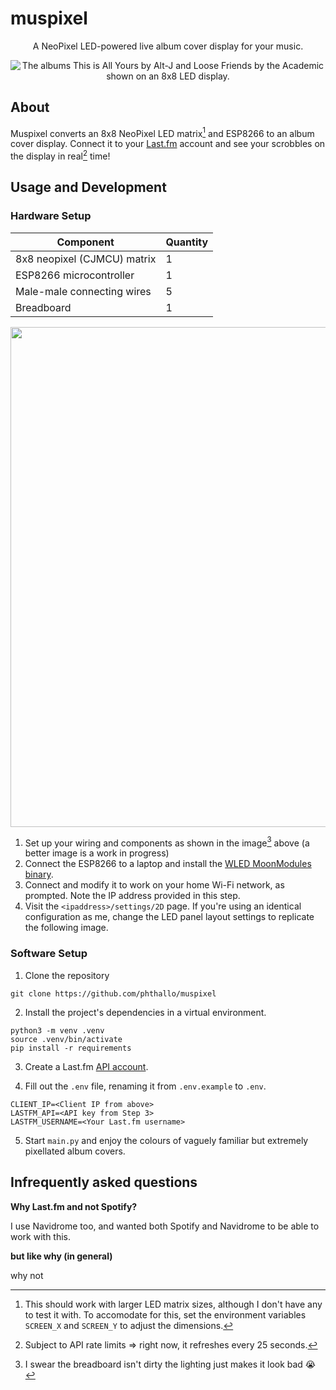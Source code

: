 # muspixel

<div align = "center"> 
<p>A NeoPixel LED-powered live album cover display for your music.</p>
<img src = "https://github.com/user-attachments/assets/ded114c5-6cf0-462a-9bef-58700c014dd3" alt="The albums This is All Yours by Alt-J and Loose Friends by the Academic shown on an 8x8 LED display."/>
</div>



## About
Muspixel converts an 8x8 NeoPixel LED matrix[^2] and ESP8266 to an album cover display. Connect it to your [Last.fm](https://www.last.fm/) account and see your scrobbles on the display in real[^1] time!

## Usage and Development
### Hardware Setup 
| Component | Quantity |
| --------- | -------- |
| 8x8 neopixel (CJMCU) matrix | 1 |
| ESP8266 microcontroller | 1 |
| Male-male connecting wires | 5 |
| Breadboard | 1 |

<div align = "center" ><img src = "https://github.com/user-attachments/assets/a6115678-ae59-49d6-9ce1-e830b0b8ee7d" width = 800/></div>


1. Set up your wiring and components as shown in the image[^3] above (a better image is a work in progress)
2. Connect the ESP8266 to a laptop and install the [WLED MoonModules binary](https://mm.kno.wled.ge/basics/install-binary/).
3. Connect and modify it to work on your home Wi-Fi network, as prompted. Note the IP address provided in this step.
4. Visit the `<ipaddress>/settings/2D` page. If you're using an identical configuration as me, change the LED panel layout settings to replicate the following image. 


### Software Setup
1. Clone the repository
```
git clone https://github.com/phthallo/muspixel
```

2. Install the project's dependencies in a virtual environment.
```
python3 -m venv .venv
source .venv/bin/activate
pip install -r requirements
```

3. Create a Last.fm [API account](https://www.last.fm/api/account/create).

4. Fill out the `.env` file, renaming it from `.env.example` to `.env`.
```
CLIENT_IP=<Client IP from above>
LASTFM_API=<API key from Step 3>
LASTFM_USERNAME=<Your Last.fm username>
```

5. Start `main.py` and enjoy the colours of vaguely familiar but extremely pixellated album covers.


## Infrequently asked questions
**Why Last.fm and not Spotify?**

I use Navidrome too, and wanted both Spotify and Navidrome to be able to work with this.

**but like why (in general)**

why not 

[^1]: Subject to API rate limits => right now, it refreshes every 25 seconds.
[^2]: This should work with larger LED matrix sizes, although I don't have any to test it with. To accomodate for this, set the environment variables `SCREEN_X` and `SCREEN_Y` to adjust the dimensions.
[^3]: I swear the breadboard isn't dirty the lighting just makes it look bad 😭

